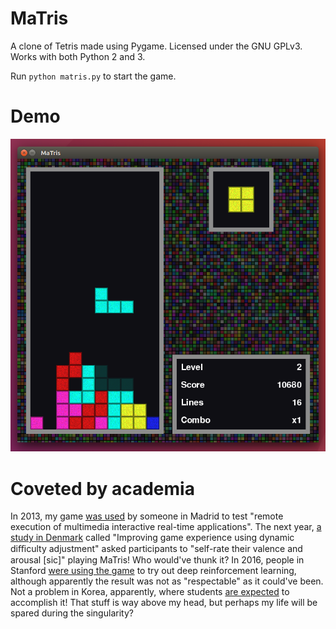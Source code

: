 MaTris
======

A clone of Tetris made using Pygame. Licensed under the GNU GPLv3. Works with both Python 2 and 3.

Run `python matris.py` to start the game.

Demo
====
![Demo](demo.png)

Coveted by academia
========================
In 2013, my game [was used](http://eprints.ucm.es/22631/1/REMIRTA.pdf) by someone in Madrid to test "remote execution of multimedia interactive real-time applications". The next year, [a study in Denmark](https://www.academia.edu/6262472/Improving_game_experience_using_dynamic_difficulty_adjustment_based_on_physiological_signals) called "Improving game experience using dynamic diﬃculty adjustment" asked participants to "self-rate their valence and arousal [sic]" playing MaTris! Who would've thunk it? In 2016, people in Stanford [were using the game](http://cs231n.stanford.edu/reports/2016/pdfs/121_Report.pdf) to try out deep reinforcement learning, although apparently the result was not as "respectable" as it could've been. Not a problem in Korea, apparently, where students [are expected](http://nlp.chonbuk.ac.kr/AML/AML_assignment_2.pdf) to accomplish it! That stuff is way above my head, but perhaps my life will be spared during the singularity?